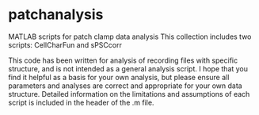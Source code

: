 # patchanalysis
MATLAB scripts for patch clamp data analysis
This collection includes two scripts: CellCharFun and sPSCcorr

This code has been written for analysis of recording files with specific structure, and is not intended as a general analysis script.
I hope that you find it helpful as a basis for your own analysis, but please ensure all parameters and analyses are  correct and appropriate for your own data structure.
Detailed information on the limitations and assumptions of each script is included in the header of the .m file.
